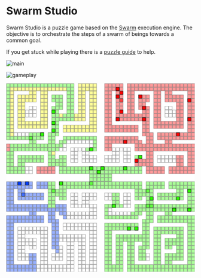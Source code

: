 # Swarm Studio

Swarm Studio is a puzzle game based on the [Swarm](https://github.com/speedyjeff/swarm) execution engine.  The objective is to orchestrate the steps of a swarm of beings towards a common goal.

If you get stuck while playing there is a [puzzle guide](https://github.com/speedyjeff/swarmstudio/blob/master/puzzles.md) to help.

![main](https://github.com/speedyjeff/swarmstudio/blob/master/swarmstudio/Assets/main.gif)

![gameplay](https://github.com/speedyjeff/swarmstudio/blob/master/swarmstudio/Assets/gameplay.gif)

![battle](https://github.com/speedyjeff/swarmstudio/blob/master/swarmstudio/Assets/screen3.png)